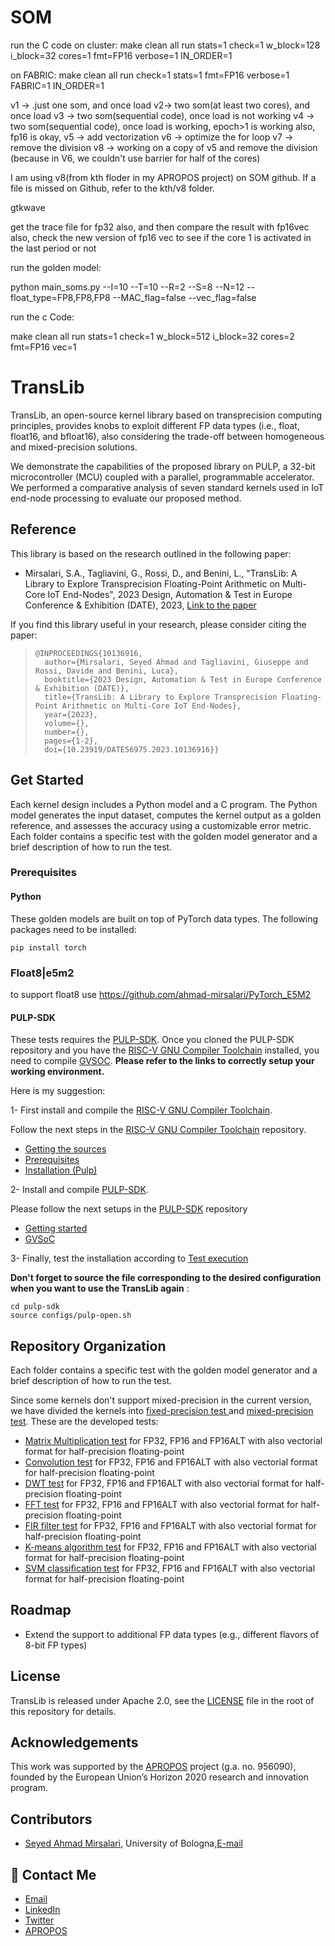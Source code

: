 # SOM

run the C code on cluster:
 make clean all run stats=1 check=1 w_block=128 i_block=32  cores=1 fmt=FP16 verbose=1  IN_ORDER=1 

 
on FABRIC:
make clean all run check=1 stats=1  fmt=FP16 verbose=1 FABRIC=1 IN_ORDER=1



v1 -> .just one som, and once load v2-> two som(at least two cores), and once load v3 -> two som(sequential code), once load is not working v4 -> two som(sequential code), once load is working, epoch>1 is working also, fp16 is okay, v5 -> add vectorization v6 -> optimize the for loop v7 -> remove the division v8 -> working on a copy of v5 and remove the division (because in V6, we couldn't use barrier for half of the cores)

I am using v8(from kth floder in my APROPOS project) on SOM github. If a file is missed on Github, refer to the kth/v8 folder.

gtkwave

get the trace file for fp32 also, and then compare the result with fp16vec also, check the new version of fp16 vec to see if the core 1 is activated in the last period or not

run the golden model:

python main_soms.py --I=10 --T=10 --R=2 --S=8 --N=12 --float_type=FP8,FP8,FP8 --MAC_flag=false --vec_flag=false

run the c Code:

make clean all run stats=1 check=1 w_block=512 i_block=32 cores=2 fmt=FP16 vec=1




# TransLib
TransLib, an open-source kernel library based on transprecision computing principles, provides knobs to exploit different FP data types (i.e., float, float16, and bfloat16), also considering the trade-off between homogeneous and mixed-precision solutions. 

We demonstrate the capabilities of the proposed library on PULP, a 32-bit microcontroller (MCU) coupled with a parallel, programmable accelerator. We performed a comparative analysis of seven standard kernels used in IoT end-node processing to evaluate our proposed method.

## Reference
This library is based on the research outlined in the following paper:

- Mirsalari, S.A., Tagliavini, G., Rossi, D., and Benini, L., "TransLib: A Library to Explore Transprecision Floating-Point Arithmetic on Multi-Core IoT End-Nodes", 2023 Design, Automation & Test in Europe Conference & Exhibition (DATE), 2023, [Link to the paper](https://ieeexplore.ieee.org/abstract/document/10136916)

If you find this library useful in your research, please consider citing the paper:

> ```
> @INPROCEEDINGS{10136916,
>   author={Mirsalari, Seyed Ahmad and Tagliavini, Giuseppe and Rossi, Davide and Benini, Luca},
>   booktitle={2023 Design, Automation & Test in Europe Conference & Exhibition (DATE)},
>   title={TransLib: A Library to Explore Transprecision Floating-Point Arithmetic on Multi-Core IoT End-Nodes},
>   year={2023},
>   volume={},
>   number={},
>   pages={1-2},
>   doi={10.23919/DATE56975.2023.10136916}}
> ```

## Get Started
Each kernel design includes a Python model and a C program. The Python model generates the input dataset, computes the kernel output as a golden reference, and assesses the accuracy using a customizable error metric. Each folder contains a specific test with the golden model generator and a brief description of how to run the test.  
### Prerequisites 
#### Python
These golden models are built on top of PyTorch data types. The following packages need to be installed:
~~~~~shell
pip install torch 
~~~~~

### Float8|e5m2 
to support float8 use https://github.com/ahmad-mirsalari/PyTorch_E5M2 
#### PULP-SDK
These tests requires the [PULP-SDK](https://github.com/pulp-platform/pulp-sdk). Once you cloned the PULP-SDK repository and you have the [RISC-V GNU Compiler Toolchain](https://github.com/pulp-platform/pulp-riscv-gnu-toolchain) installed, you need to compile [GVSOC](https://github.com/pulp-platform/pulp-sdk#gvsoc). **Please refer to the links to correctly setup your working environment.**

Here is my suggestion:

1-  First install and compile the [RISC-V GNU Compiler Toolchain](https://github.com/pulp-platform/pulp-riscv-gnu-toolchain#risc-v-gnu-compiler-toolchain).

Follow the next steps in the [RISC-V GNU Compiler Toolchain](https://github.com/pulp-platform/pulp-riscv-gnu-toolchain#risc-v-gnu-compiler-toolchain) repository.

- [Getting the sources](https://github.com/pulp-platform/pulp-riscv-gnu-toolchain#getting-the-sources)
- [Prerequisites](https://github.com/pulp-platform/pulp-riscv-gnu-toolchain#prerequisites)
- [Installation (Pulp)](https://github.com/pulp-platform/pulp-riscv-gnu-toolchain#installation-pulp)

2- Install and compile [PULP-SDK](https://github.com/pulp-platform/pulp-sdk#pulp-sdk).

Please follow the next setups in the [PULP-SDK](https://github.com/pulp-platform/pulp-sdk#pulp-sdk) repository
- [Getting started](https://github.com/pulp-platform/pulp-sdk#getting-started)
- [GVSoC](https://github.com/pulp-platform/pulp-sdk#gvsoc)

3- Finally, test the installation according to [Test execution](https://github.com/pulp-platform/pulp-sdk#test-execution)


**Don't forget to source the file corresponding to the desired configuration when you want to use the TransLib again** :

~~~~~shell
cd pulp-sdk
source configs/pulp-open.sh
~~~~~
## Repository Organization
Each folder contains a specific test with the golden model generator and a brief description of how to run the test.  

Since some kernels don't support mixed-precision in the current version, we have divided the kernels into [fixed-precision test ](./fixed_precision/) and [mixed-precision test](./mixed_precision/).
These are the developed tests:

- [Matrix Multiplication test](./mixed_precision/matmul/) for FP32, FP16 and FP16ALT with also vectorial format for half-precision floating-point
- [Convolution test](./mixed_precision/convolutioncl/) for FP32, FP16 and FP16ALT with also vectorial format for half-precision floating-point
- [DWT test](./fixed_precision/dwt) for FP32, FP16 and FP16ALT with also vectorial format for half-precision floating-point
- [FFT test](./fixed_precision/fft-memsave) for FP32, FP16 and FP16ALT with also vectorial format for half-precision floating-point
- [FIR filter test](./mixed_precision/fir) for FP32, FP16 and FP16ALT with also vectorial format for half-precision floating-point
- [K-means algorithm test](./fixed_precision/kmeans) for FP32, FP16 and FP16ALT with also vectorial format for half-precision floating-point
- [SVM classification test](./mixed_precision/SVM/) for FP32, FP16 and FP16ALT with also vectorial format for half-precision floating-point


## Roadmap

- Extend the support to additional FP data types (e.g., different flavors of 8-bit FP types) 

## License 
 TransLib is released under Apache 2.0, see the [LICENSE](./LICENSE.md) file in the root of this repository for details.

## Acknowledgements
This work was supported by the [APROPOS](https://projects.tuni.fi/apropos/) project (g.a. no. 956090), founded by the European Union’s Horizon 2020 research and innovation program. 


## Contributors
- [Seyed Ahmad Mirsalari](https://github.com/ahmad-mirsalari), University of Bologna,[E-mail](mailto:seyedahmad.mirsalar2@unibo.it)


## 🚀 Contact Me
- [Email](mailto:seyedahmad.mirsalar2@unibo.it)
- [LinkedIn](https://www.linkedin.com/in/ahmad-mirsalari/)
- [Twitter](https://twitter.com/ahmad_mirsalari)
- [APROPOS](https://projects.tuni.fi/apropos/news/pr_esr_3/)


